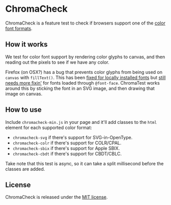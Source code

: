 # ChromaCheck

ChromaCheck is a feature test to check if browsers support one of the [color font formats](http://pixelambacht.nl/2014/multicolor-fonts/).

## How it works

We test for color font support by rendering color glyphs to canvas, and then reading out the pixels to see if we have any color.

Firefox (on OSX?) has a bug that prevents color glyphs from being used on `canvas` with `fillText()`. This has been [fixed for locally installed fonts](https://bugzilla.mozilla.org/show_bug.cgi?id=1209480) but [still needs more fixin'](https://bugzilla.mozilla.org/show_bug.cgi?id=1237640) for fonts loaded through `@font-face`. ChromaTest works around this by sticking the font in an SVG image, and then drawing that image on canvas.

## How to use

Include `chromacheck-min.js` in your page and it'll add classes to the `html` element for each supported color format:

* `chromacheck-svg` if there's support for SVG-in-OpenType.
* `chromacheck-colr` if there's support for COLR/CPAL.
* `chromacheck-sbix` if there's support for Apple SBIX.
* `chromacheck-cbdt` if there's support for CBDT/CBLC.

Take note that this test is async, so it can take a split millisecond before the classes are added.

## License

ChromaCheck is released under the [MIT license](https://github.com/RoelN/ChromaCheck/blob/master/LICENSE.md).